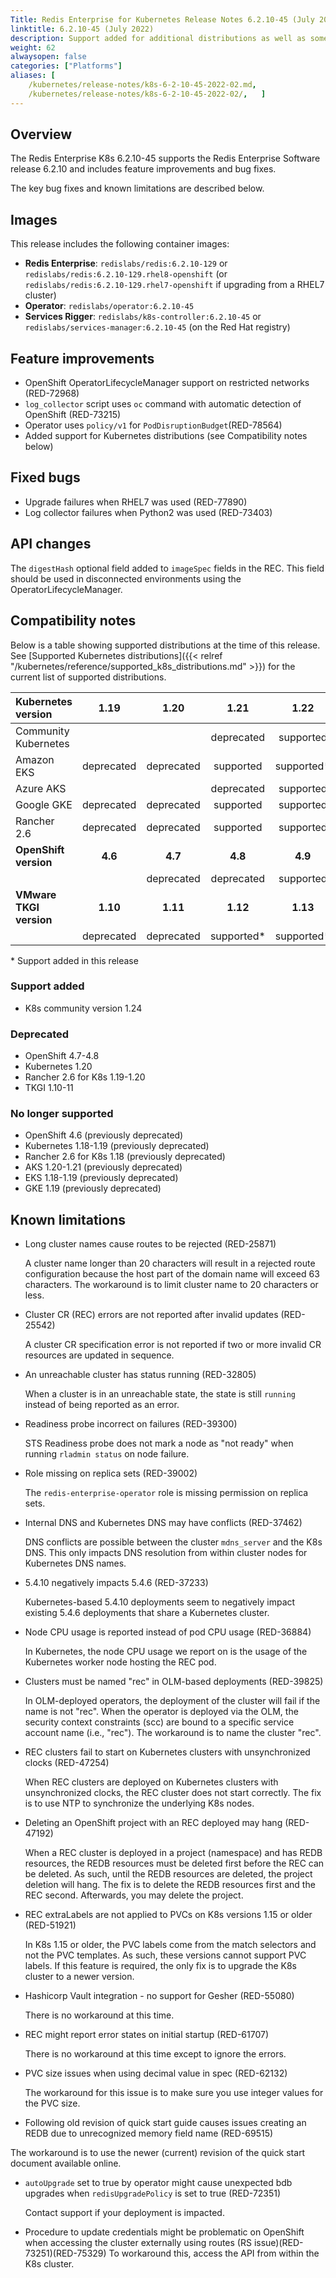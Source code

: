 ```yaml
---
Title: Redis Enterprise for Kubernetes Release Notes 6.2.10-45 (July 2022)
linktitle: 6.2.10-45 (July 2022)
description: Support added for additional distributions as well as some feature improvements. 
weight: 62
alwaysopen: false
categories: ["Platforms"]
aliases: [
    /kubernetes/release-notes/k8s-6-2-10-45-2022-02.md,
    /kubernetes/release-notes/k8s-6-2-10-45-2022-02/,   ]
---
```

## Overview

The Redis Enterprise K8s 6.2.10-45 supports the Redis Enterprise Software release 6.2.10 and includes feature improvements and bug fixes.

The key bug fixes and known limitations are described below.

## Images

This release includes the following container images:

* **Redis Enterprise**: `redislabs/redis:6.2.10-129` or  `redislabs/redis:6.2.10-129.rhel8-openshift` (or `redislabs/redis:6.2.10-129.rhel7-openshift` if upgrading from a RHEL7 cluster)
* **Operator**: `redislabs/operator:6.2.10-45`
* **Services Rigger**: `redislabs/k8s-controller:6.2.10-45` or `redislabs/services-manager:6.2.10-45` (on the Red Hat registry)

## Feature improvements

* OpenShift OperatorLifecycleManager support on restricted networks (RED-72968)
* `log_collector` script uses `oc` command with automatic detection of OpenShift (RED-73215)
* Operator uses `policy/v1` for `PodDisruptionBudget`(RED-78564)
* Added support for Kubernetes distributions (see Compatibility notes below)

## Fixed bugs

* Upgrade failures when RHEL7 was used (RED-77890)
* Log collector failures when Python2 was used (RED-73403)

## API changes

The `digestHash` optional field added to `imageSpec` fields in the REC. This field should be used in disconnected environments using the OperatorLifecycleManager.

## Compatibility notes

Below is a table showing supported distributions at the time of this release. See [Supported Kubernetes distributions]({{< relref "/kubernetes/reference/supported_k8s_distributions.md" >}}) for the current list of supported distributions.

| **Kubernetes version**  | 1.19       | 1.20       | 1.21       | 1.22       | 1.23       | 1.24       |
|:------------------------|:----------:|:----------:|:----------:|:----------:|:----------:|:----------:|
| Community Kubernetes    |            |            | deprecated | supported  | supported  | supported* |
| Amazon EKS              | deprecated | deprecated | supported  | supported* |            |
| Azure AKS               |            |            | deprecated | supported  | supported  |
| Google GKE              | deprecated | deprecated | supported  | supported  |supported*  |
| Rancher 2.6             | deprecated | deprecated | supported  | supported  |            |
| **OpenShift version**   | **4.6**    | **4.7**    | **4.8**    | **4.9**    | **4.10**   |
|                         |            | deprecated | deprecated | supported  | supported  |
| **VMware TKGI version** | **1.10**   | **1.11**   | **1.12**   | **1.13**   |            |
|                         | deprecated | deprecated | supported* | supported* |            |

\* Support added in this release  

### Support added

* K8s community version 1.24

### Deprecated

* OpenShift 4.7-4.8
* Kubernetes 1.20
* Rancher 2.6 for K8s 1.19-1.20
* TKGI 1.10-11

### No longer supported

* OpenShift 4.6 (previously deprecated)
* Kubernetes 1.18-1.19 (previously deprecated)
* Rancher 2.6 for K8s 1.18 (previously deprecated)
* AKS 1.20-1.21 (previously deprecated)
* EKS 1.18-1.19 (previously deprecated)
* GKE 1.19 (previously deprecated)

## Known limitations

* Long cluster names cause routes to be rejected  (RED-25871)

  A cluster name longer than 20 characters will result in a rejected route configuration because the host part of the domain name will exceed 63 characters. The workaround is to limit cluster name to 20 characters or less.

* Cluster CR (REC) errors are not reported after invalid updates (RED-25542)
  
  A cluster CR specification error is not reported if two or more invalid CR resources are updated in sequence.

* An unreachable cluster has status running (RED-32805)
  
  When a cluster is in an unreachable state, the state is still `running` instead of being reported as an error.

* Readiness probe incorrect on failures (RED-39300)

  STS Readiness probe does not mark a node as "not ready" when running `rladmin status` on node failure.

* Role missing on replica sets (RED-39002)

  The `redis-enterprise-operator` role is missing permission on replica sets.

* Internal DNS and Kubernetes DNS may have conflicts (RED-37462)

  DNS conflicts are possible between the cluster `mdns_server` and the K8s DNS. This only impacts DNS resolution from within cluster nodes for Kubernetes DNS names.

* 5.4.10 negatively impacts 5.4.6 (RED-37233)

  Kubernetes-based 5.4.10 deployments seem to negatively impact existing 5.4.6 deployments that share a Kubernetes cluster.

* Node CPU usage is reported instead of pod CPU usage (RED-36884)

  In Kubernetes, the node CPU usage we report on is the usage of the Kubernetes worker node hosting the REC pod.

* Clusters must be named "rec" in OLM-based deployments (RED-39825)

  In OLM-deployed operators, the deployment of the cluster will fail if the name is not "rec". When the operator is deployed via the OLM, the security context constraints (scc) are bound to a specific service account name (i.e., "rec"). The workaround is to name the cluster "rec".

* REC clusters fail to start on Kubernetes clusters with unsynchronized clocks (RED-47254)

  When REC clusters are deployed on Kubernetes clusters with unsynchronized clocks, the REC cluster does not start correctly. The fix is to use NTP to synchronize the underlying K8s nodes.

* Deleting an OpenShift project with an REC deployed may hang (RED-47192)

  When a REC cluster is deployed in a project (namespace) and has REDB resources, the REDB resources must be deleted first before the REC can be deleted. As such, until the REDB resources are deleted, the project deletion will hang. The fix is to delete the REDB resources first and the REC second. Afterwards, you may delete the project.

* REC extraLabels are not applied to PVCs on K8s versions 1.15 or older (RED-51921)

  In K8s 1.15 or older, the PVC labels come from the match selectors and not the PVC templates. As such, these versions cannot support PVC labels. If this feature is required, the only fix is to upgrade the K8s cluster to a newer version.

* Hashicorp Vault integration - no support for Gesher (RED-55080)

  There is no workaround at this time.

* REC might report error states on initial startup (RED-61707)

  There is no workaround at this time except to ignore the errors.

* PVC size issues when using decimal value in spec (RED-62132)

  The workaround for this issue is to make sure you use integer values for the PVC size.

* Following old revision of quick start guide causes issues creating an REDB due to unrecognized memory field name (RED-69515)

The workaround is to use the newer (current) revision of the quick start document available online.

* `autoUpgrade` set to true by operator might cause unexpected bdb upgrades when `redisUpgradePolicy` is set to true (RED-72351)

  Contact support if your deployment is impacted.

* Procedure to update credentials might be problematic on OpenShift when accessing the cluster externally using routes (RS issue)(RED-73251)(RED-75329)
  To workaround this, access the API from within the K8s cluster.
